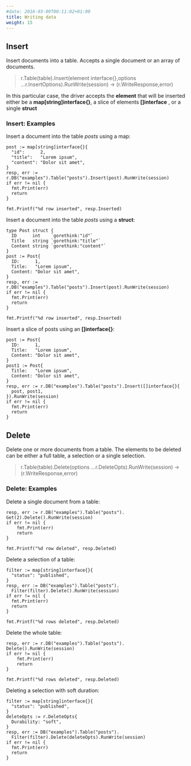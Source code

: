 ```yaml
---
#date: 2016-03-09T00:11:02+01:00
title: Writing data
weight: 15
---
```


## Insert

Insert documents into a table. Accepts a single document or an array of documents.

> r.Table(table).Insert(element interface{},options ...r.InsertOptions).RunWrite(session) -> (r.WriteResponse,error)

In this particular case, the driver accepts the **element** that will be inserted either be
a **map[string]interface{}**, a slice of elements **[]interface** , or a single **struct**   


### Insert: Examples

Insert a document into the table _posts_ using a map:

```
post := map[string]interface{}{
  "id":      2,
  "title":   "Lorem ipsum",
  "content": "Dolor sit amet",
}
resp, err := r.DB("examples").Table("posts").Insert(post).RunWrite(session)
if err != nil {
  fmt.Print(err)
  return
}

fmt.Printf("%d row inserted", resp.Inserted)
```

Insert a document into the table _posts_ using a **struct**:

```
type Post struct {
  ID      int    `gorethink:"id"`
  Title   string `gorethink:"title"`
  Content string `gorethink:"content"`
}
post := Post{
  ID:      1,
  Title:   "Lorem ipsum",
  Content: "Dolor sit amet",
}
resp, err := r.DB("examples").Table("posts").Insert(post).RunWrite(session)
if err != nil {
  fmt.Print(err)
  return
}

fmt.Printf("%d row inserted", resp.Inserted)
```

Insert a slice of posts using an **[]interface{}**:

```
post := Post{
  ID:      1,
  Title:   "Lorem ipsum",
  Content: "Dolor sit amet",
}
post1 := Post{
  Title:   "Lorem ipsum",
  Content: "Dolor sit amet",
}
resp, err := r.DB("examples").Table("posts").Insert([]interface{}{
  post, post1,
}).RunWrite(session)
if err != nil {
  fmt.Print(err)
  return
}
```

## Delete

Delete one or more documents from a table. The elements to be deleted can be either a full table, a selection or a single selection.

> r.Table(table).Delete(options ...r.DeleteOpts).RunWrite(session) -> (r.WriteResponse,error)

### Delete: Examples

Delete a single document from a table:

```
resp, err := r.DB("examples").Table("posts").
Get(2).Delete().RunWrite(session)
if err != nil {
    fmt.Print(err)
    return
}

fmt.Printf("%d row deleted", resp.Deleted)
  ```

Delete a selection of a table:

```
filter := map[string]interface{}{
  "status": "published",
}
resp, err := DB("examples").Table("posts").
  Filter(filter).Delete().RunWrite(session)
if err != nil {
  fmt.Print(err)
  return
}

fmt.Printf("%d rows deleted", resp.Deleted)
```

Delete the whole table:

```
resp, err := r.DB("examples").Table("posts").
Delete().RunWrite(session)
if err != nil {
    fmt.Print(err)
    return
}

fmt.Printf("%d rows deleted", resp.Deleted)
```

Deleting a selection with soft duration:

```
filter := map[string]interface{}{
  "status": "published",
}
deleteOpts := r.DeleteOpts{
  Durability: "soft",
}
resp, err := DB("examples").Table("posts").
  Filter(filter).Delete(deleteOpts).RunWrite(session)
if err != nil {
  fmt.Print(err)
  return
}
```
